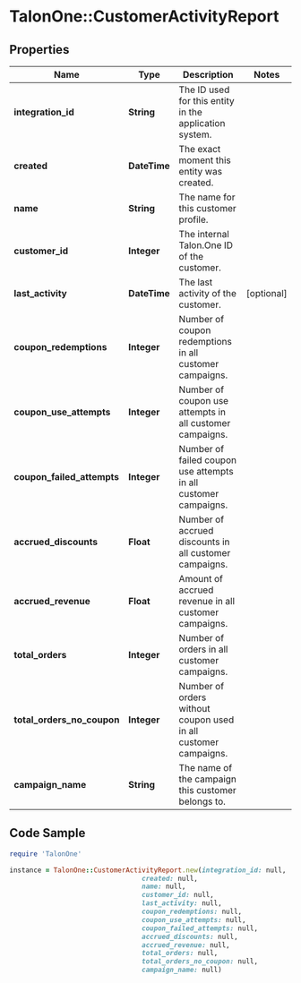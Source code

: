 # TalonOne::CustomerActivityReport

## Properties

Name | Type | Description | Notes
------------ | ------------- | ------------- | -------------
**integration_id** | **String** | The ID used for this entity in the application system. | 
**created** | **DateTime** | The exact moment this entity was created. | 
**name** | **String** | The name for this customer profile. | 
**customer_id** | **Integer** | The internal Talon.One ID of the customer. | 
**last_activity** | **DateTime** | The last activity of the customer. | [optional] 
**coupon_redemptions** | **Integer** | Number of coupon redemptions in all customer campaigns. | 
**coupon_use_attempts** | **Integer** | Number of coupon use attempts in all customer campaigns. | 
**coupon_failed_attempts** | **Integer** | Number of failed coupon use attempts in all customer campaigns. | 
**accrued_discounts** | **Float** | Number of accrued discounts in all customer campaigns. | 
**accrued_revenue** | **Float** | Amount of accrued revenue in all customer campaigns. | 
**total_orders** | **Integer** | Number of orders in all customer campaigns. | 
**total_orders_no_coupon** | **Integer** | Number of orders without coupon used in all customer campaigns. | 
**campaign_name** | **String** | The name of the campaign this customer belongs to. | 

## Code Sample

```ruby
require 'TalonOne'

instance = TalonOne::CustomerActivityReport.new(integration_id: null,
                                 created: null,
                                 name: null,
                                 customer_id: null,
                                 last_activity: null,
                                 coupon_redemptions: null,
                                 coupon_use_attempts: null,
                                 coupon_failed_attempts: null,
                                 accrued_discounts: null,
                                 accrued_revenue: null,
                                 total_orders: null,
                                 total_orders_no_coupon: null,
                                 campaign_name: null)
```


